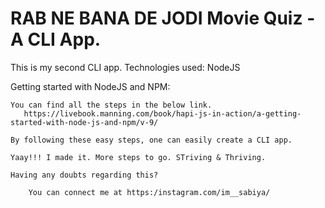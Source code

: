 # RAB NE BANA DE JODI Movie Quiz - A CLI App.

This is my second CLI app.
Technologies used: NodeJS

Getting started with NodeJS and NPM:

    You can find all the steps in the below link.
       https://livebook.manning.com/book/hapi-js-in-action/a-getting-started-with-node-js-and-npm/v-9/

    By following these easy steps, one can easily create a CLI app.

    Yaay!!! I made it. More steps to go. STriving & Thriving.

    Having any doubts regarding this? 
        
        You can connect me at https:/instagram.com/im__sabiya/
  